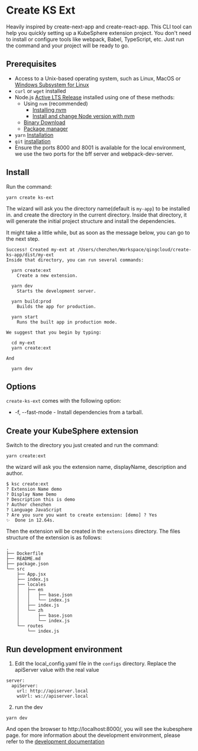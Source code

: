 # Create KS Ext

Heavily inspired by create-next-app and create-react-app. This CLI tool can help you quickly setting up a KubeSphere extension project.
You don't need to install or configure tools like webpack, Babel, TypeScript, etc. Just run the command and your project will be ready to go.

## Prerequisites
- Access to a Unix-based operating system, such as Linux, MacOS or
  [Windows Subsystem for Linux](https://docs.microsoft.com/en-us/windows/wsl/)
- `curl` or `wget` installed
- Node.js [Active LTS Release](https://nodejs.org/en/about/releases/) installed using one of these
  methods:
    - Using `nvm` (recommended)
        - [Installing nvm](https://github.com/nvm-sh/nvm#install--update-script)
        - [Install and change Node version with nvm](https://nodejs.org/en/download/package-manager/#nvm)
    - [Binary Download](https://nodejs.org/en/download/)
    - [Package manager](https://nodejs.org/en/download/package-manager/)
- `yarn` [Installation](https://classic.yarnpkg.com/en/docs/install)
- `git` [installation](https://github.com/git-guides/install-git)
- Ensure the ports 8000 and 8001 is available for the local environment, we use the two ports for the bff server and webpack-dev-server.

## Install

Run the command:
```
yarn create ks-ext
```
The wizard will ask you the directory name(default is `my-app`) to be installed in. and create the directory in the current directory.
Inside that directory, it will generate the initial project structure and install the dependencies.

It might take a little while, but as soon as the message below, you can go to the next step.
```shell
Success! Created my-ext at /Users/chenzhen/Workspace/qingcloud/create-ks-app/dist/my-ext
Inside that directory, you can run several commands:

  yarn create:ext
    Create a new extension.

  yarn dev
    Starts the development server.

  yarn build:prod
    Builds the app for production.

  yarn start
    Runs the built app in production mode.

We suggest that you begin by typing:

  cd my-ext
  yarn create:ext

And

  yarn dev

```

## Options
`create-ks-ext` comes with the following option:
* -f, --fast-mode - Install dependencies from a tarball.

## Create your KubeSphere extension

Switch to the directory you just created and run the command:
```
yarn create:ext
```

the wizard will ask you the extension name, displayName, description and author.

```shell
$ ksc create:ext
? Extension Name demo
? Display Name Demo
? Description this is demo
? Author chenzhen
? Language JavaScript
? Are you sure you want to create extension: [demo] ? Yes
✨  Done in 12.64s.
```
Then the extension will be created in the `extensions` directory. The files structure of the extension is as follows:

```shell
.
├── Dockerfile
├── README.md
├── package.json
└── src
    ├── App.jsx
    ├── index.js
    ├── locales
    │   ├── en
    │   │   ├── base.json
    │   │   └── index.js
    │   ├── index.js
    │   └── zh
    │       ├── base.json
    │       └── index.js
    └── routes
        └── index.js

```

## Run development environment

1. Edit the local_config.yaml file in the `configs` directory. Replace the apiServer value with the real value

```shell
server:
  apiServer:
    url: http://apiserver.local
    wsUrl: ws://apiserver.local
```
2. run the dev

```shell    
yarn dev
```
And open the browser to http://localhost:8000/, you will see the kubesphere page. 
for more information about the development environment, please refer to the [development documentation](https://kubesphere-dev-guide.netlify.app/extension-dev-guide)

